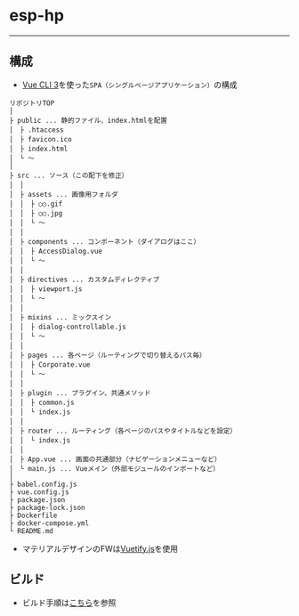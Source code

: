 # esp-hp
***

## 構成

- [Vue CLI 3](https://cli.vuejs.org/)を使った`SPA（シングルページアプリケーション）`の構成
```
リポジトリTOP
│
├ public ... 静的ファイル、index.htmlを配置
│　├ .htaccess
│　├ favicon.ico
│　├ index.html
│　└ ～
│
├ src ... ソース（この配下を修正）
│　│
│　├ assets ... 画像用フォルダ
│　│　├ ○○.gif
│　│　├ ○○.jpg
│　│　└ ～
│　│
│　├ components ... コンポーネント（ダイアログはここ）
│　│　├ AccessDialog.vue
│　│　└ ～
│　│
│　├ directives ... カスタムディレクティブ
│　│　├ viewport.js
│　│　└ ～
│　│
│　├ mixins ... ミックスイン
│　│　├ dialog-controllable.js
│　│　└ ～
│　│
│　├ pages ... 各ページ（ルーティングで切り替えるパス毎）
│　│　├ Corporate.vue
│　│　└ ～
│　│
│　├ plugin ... プラグイン、共通メソッド
│　│　├ common.js
│　│　└ index.js
│　│
│　├ router ... ルーティング（各ページのパスやタイトルなどを設定）
│　│　└ index.js
│　│
│　├ App.vue ... 画面の共通部分（ナビゲーションメニューなど）
│　└ main.js ... Vueメイン（外部モジュールのインポートなど）
│
├ babel.config.js
├ vue.config.js
├ package.json
├ package-lock.json
├ Dockerfile
├ docker-compose.yml
└ README.md
```
- マテリアルデザインのFWは[Vuetify.js](https://vuetifyjs.com)を使用

## ビルド
- ビルド手順は[こちら](https://github.com/esp-nishikawa/esp-hp/wiki/build)を参照

